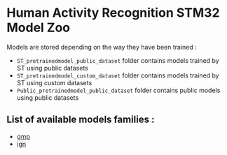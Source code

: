 # Human Activity Recognition STM32 Model Zoo

Models are stored depending on the way they have been trained :
* `ST_pretrainedmodel_public_dataset` folder contains models trained by ST using public datasets
* `ST_pretrainedmodel_custom_dataset` folder contains models trained by ST using custom datasets
* `Public_pretrainedmodel_public_dataset` folder contains public models using public datasets

## List of available models families :
* [gmp](./gmp/README.md)
* [ign](./ign/README.md)

